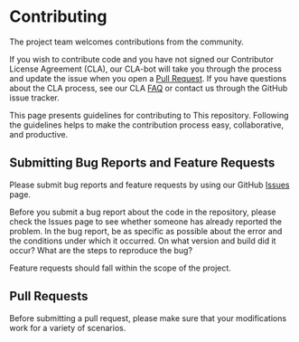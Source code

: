 # Contributing

The project team welcomes contributions from the community. 

If you wish to contribute code and you have not signed our Contributor License Agreement (CLA), our CLA-bot will take you through the process and update the issue when you open a [Pull Request](https://help.github.com/articles/creating-a-pull-request). If you have questions about the CLA process, see our CLA [FAQ](https://cla.vmware.com/faq) or contact us through the GitHub issue tracker.

This page presents guidelines for contributing to This repository. Following the guidelines helps to make the contribution process easy, collaborative, and productive. 

## Submitting Bug Reports and Feature Requests

Please submit bug reports and feature requests by using our GitHub [Issues](https://github.com/vmware/herald-calibration/issues) page.

Before you submit a bug report about the code in the repository, please check the Issues page to see whether someone has already reported the problem. In the bug report, be as specific as possible about the error and the conditions under which it occurred. On what version and build did it occur? What are the steps to reproduce the bug? 

Feature requests should fall within the scope of the project.

## Pull Requests

Before submitting a pull request, please make sure that your modifications work for a variety of scenarios.
